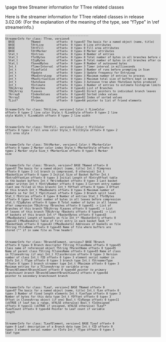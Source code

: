 \page ttree Streamer information for TTree related classes


Here is the streamer information for TTree related classes in release 3.02.06:
(For the explanation of the meaning of the type, see "fType" in \ref streamerinfo.)

<div style="background-color: lightgrey; font-size: 0.9vw;"><pre>
----------------------------------------------------
StreamerInfo for class: TTree, version=6
  BASE          TNamed          offset=  0 type=67 The basis for a named object (name, title)
  BASE          TAttLine        offset=  0 type= 0 Line attributes
  BASE          TAttFill        offset=  0 type= 0 Fill area attributes
  BASE          TAttMarker      offset=  0 type= 0 Marker attributes
  Stat_t        fEntries        offset=  0 type= 8 Number of entries
  Stat_t        fTotBytes       offset=  0 type= 8 Total number of bytes in all branches before compression
  Stat_t        fZipBytes       offset=  0 type= 8 Total number of bytes in all branches after compression
  Stat_t        fSavedBytes     offset=  0 type= 8 Number of autosaved bytes
  Int_t         fTimerInterval  offset=  0 type= 3 Timer interval in milliseconds
  Int_t         fScanField      offset=  0 type= 3 Number of runs before prompting in Scan
  Int_t         fUpdate         offset=  0 type= 3 Update frequency for EntryLoop
  Int_t         fMaxEntryLoop   offset=  0 type= 3 Maximum number of entries to process
  Int_t         fMaxVirtualSize offset=  0 type= 3 Maximum total size of buffers kept in memory
  Int_t         fAutoSave       offset=  0 type= 3 Autosave tree when fAutoSave bytes produced
  Int_t         fEstimate       offset=  0 type= 3 Number of entries to estimate histogram limits
  TObjArray     fBranches       offset=  0 type=61 List of Branches
  TObjArray     fLeaves         offset=  0 type=61 Direct pointers to individual branch leaves
  TArrayD       fIndexValues    offset=  0 type=62 Sorted index values
  TArrayI       fIndex          offset=  0 type=62 Index of sorted values
  TList*        fFriends        offset=  0 type=64 pointer to list of friend elements

StreamerInfo for class: TAttLine, version=1
  Color_t       fLineColor      offset=  0 type= 2 line color
  Style_t       fLineStyle      offset=  0 type= 2 line style
  Width_t       fLineWidth      offset=  0 type= 2 line width

StreamerInfo for class: TAttFill, version=1
  Color_t       fFillColor      offset=  0 type= 2 fill area color
  Style_t       fFillStyle      offset=  0 type= 2 fill area style

StreamerInfo for class: TAttMarker, version=1
  Color_t       fMarkerColor    offset=  0 type= 2 Marker color index
  Style_t       fMarkerStyle    offset=  0 type= 2 Marker style
  Size_t        fMarkerSize     offset=  0 type= 5 Marker size

StreamerInfo for class: TBranch, version=7
  BASE          TNamed          offset=  0 type=67 The basis for a named object (name, title)
  Int_t         fCompress       offset=  0 type= 3 (=1 branch is compressed, 0 otherwise)
  Int_t         fBasketSize     offset=  0 type= 3 Initial Size of  Basket Buffer
  Int_t         fEntryOffsetLen offset=  0 type= 3 Initial Length of fEntryOffset table in the basket buffers
  Int_t         fWriteBasket    offset=  0 type= 3 Last basket number written
  Int_t         fEntryNumber    offset=  0 type= 3 Current entry number (last one filled in this branch)
  Int_t         fOffset         offset=  0 type= 3 Offset of this branch
  Int_t         fMaxBaskets     offset=  0 type= 6 Maximum number of Baskets so far
  Int_t         fSplitLevel     offset=  0 type= 3 Branch split level
  Stat_t        fEntries        offset=  0 type= 8 Number of entries
  Stat_t        fTotBytes       offset=  0 type= 8 Total number of bytes in all leaves before compression
  Stat_t        fZipBytes       offset=  0 type= 8 Total number of bytes in all leaves after compression
  TObjArray     fBranches       offset=  0 type=61 -> List of Branches of this branch
  TObjArray     fLeaves         offset=  0 type=61 -> List of leaves of this branch
  TObjArray     fBaskets        offset=  0 type=61 -> List of baskets of this branch
  Int_t*        fBasketBytes    offset=  0 type=43 [fMaxBaskets] Length of baskets on file
  Int_t*        fBasketEntry    offset=  0 type=43 [fMaxBaskets] Table of first entry in eack basket
  Seek_t*       fBasketSeek     offset=  0 type=43 [fMaxBaskets] Addresses of baskets on file
  TString       fFileName       offset=  0 type=65 Name of file where buffers are stored ("" if in same file as Tree header)

StreamerInfo for class: TBranchElement, version=7
  BASE          TBranch         offset=  0 type= 0 Branch descriptor
  TString       fClassName      offset=  0 type=65 Class name of referenced object
  TString       fParentName     offset=  0 type=65 Name of parent class
  TString       fClonesName     offset=  0 type=65 Name of class in TClonesArray (if any)
  Int_t         fClassVersion   offset=  0 type= 3 Version number of class
  Int_t         fID             offset=  0 type= 3 element serial number in fInfo
  Int_t         fType           offset=  0 type= 3 branch type
  Int_t         fStreamerType   offset=  0 type= 3 branch streamer type
  Int_t         fMaximum        offset=  0 type= 3 Maximum entries for a TClonesArray or variable array
  TBranchElement*fBranchCount    offset=  0 type=64 pointer to primary branchcount branch
  TBranchElement*fBranchCount2   offset=  0 type=64 pointer to secondary branchcount branch

StreamerInfo for class: TLeaf, version=2
  BASE          TNamed          offset=  0 type=67 The basis for a named object (name, title)
  Int_t         fLen            offset=  0 type= 3 Number of fixed length elements
  Int_t         fLenType        offset=  0 type= 3 Number of bytes for this data type
  Int_t         fOffset         offset=  0 type= 3 Offset in ClonesArray object (if one)
  Bool_t        fIsRange        offset=  0 type=11 (=kTRUE if leaf has a range, kFALSE otherwise)
  Bool_t        fIsUnsigned     offset=  0 type=11 (=kTRUE if unsigned, kFALSE otherwise)
  TLeaf*        fLeafCount      offset=  0 type=64 Pointer to Leaf count if variable length

StreamerInfo for class: TLeafElement, version=1
  BASE          TLeaf           offset=  0 type= 0 Leaf: description of a Branch data type
  Int_t         fID             offset=  0 type= 3 element serial number in fInfo
  Int_t         fType           offset=  0 type= 3 leaf type
</pre></div>
